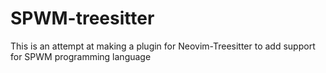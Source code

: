 # SPWM-treesitter
This is an attempt at making a plugin for Neovim-Treesitter to add support for SPWM programming language
